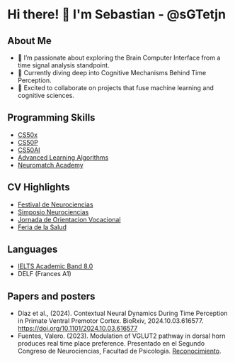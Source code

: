# Hi there! 👋 I'm Sebastian - @sGTetjn

## About Me
- 👀 I’m passionate about exploring the Brain Computer Interface from a time signal analysis standpoint.
- 🌱 Currently diving deep into Cognitive Mechanisms Behind Time Perception.
- 💞️ Excited to collaborate on projects that fuse machine learning and cognitive sciences.

## Programming Skills
- [CS50x](https://drive.google.com/file/d/1S9l5lMk2Wky3fzGn-bYYVLbaen8U-Dfz/view?usp=sharing)
- [CS50P](https://drive.google.com/file/d/1c6HF_mEfTX7CBJTv0mhYOJloI_axJGgQ/view?usp=sharing)
- [CS50AI](https://drive.google.com/file/d/191cgWzZ14In98ZfB6Uvbtw7F_HLny1L2/view?usp=sharing)
- [Advanced Learning Algorithms](https://coursera.org/share/746447a808c294ec7ed594b38051a020)
- [Neuromatch Academy](https://drive.google.com/file/d/1sDszgcKXbxqfy4zoo-dUbNiKxYRaHJr-/view?usp=sharing)

## CV Highlights
- [Festival de Neurociencias](https://drive.google.com/file/d/1FGomsG3bj4VJqbuCBUWXs67hp_VRAX8k/view?usp=drive_link)
- [Simposio Neurociencias](https://drive.google.com/file/d/1fmxsDxWRde0dJkrC-ryjMi1u7Y6IRujW/view?usp=sharing)
- [Jornada de Orientacion Vocacional](https://drive.google.com/file/d/1JJgbS3zH_lzNq7ulg0HOdhpNhrhti5oD/view?usp=sharing)
- [Feria de la Salud](https://drive.google.com/file/d/16OHUdRBA9vZ1nQF3PkBgeNN2skiuTj7W/view?usp=sharing)

## Languages
- [IELTS Academic Band 8.0](https://drive.google.com/file/d/1DHdqdrmWafg9WS0gCjeF3A1DNk8LBdG-/view?usp=sharing)
- DELF (Frances A1)

## Papers and posters
- Díaz et al., (2024). Contextual Neural Dynamics During Time Perception in Primate Ventral Premotor Cortex. BioRxiv, 2024.10.03.616577. https://doi.org/10.1101/2024.10.03.616577
- Fuentes, Valero. (2023). Modulation of VGLUT2 pathway in dorsal horn produces real time place preference. Presentado en el Segundo Congreso de Neurociencias, Facultad de Psicologia. [Reconocimiento](https://drive.google.com/file/d/1lW79_YHpdhFSGOpOpzzMJH4LcXcNe7Q9/view?usp=sharing).
